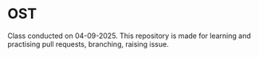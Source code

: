 # OST 
Class conducted on 04-09-2025. 
This repository is made for learning and practising pull requests, branching, raising issue. 

